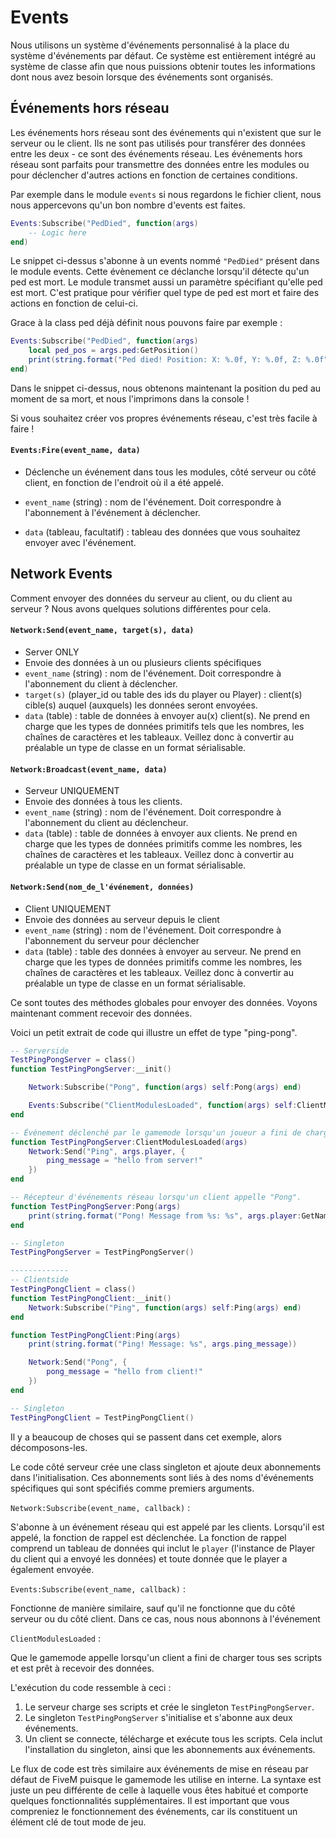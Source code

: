 # Events

Nous utilisons un système d'événements personnalisé à la place du système d'événements par défaut.
Ce système est entièrement intégré au système de classe afin que nous puissions obtenir toutes les informations dont nous avez besoin lorsque des événements sont organisés.


## Événements hors réseau

Les événements hors réseau sont des événements qui n'existent que sur le serveur ou le client. Ils ne sont pas utilisés pour transférer des données entre les deux - ce sont des événements réseau.
Les événements hors réseau sont parfaits pour transmettre des données entre les modules ou pour déclencher d'autres actions en fonction de certaines conditions.

Par exemple dans le module `events` si nous regardons le fichier client, nous nous appercevons qu'un bon nombre d'events est faites.

```lua
Events:Subscribe("PedDied", function(args)
	-- Logic here
end)
```

Le snippet ci-dessus s'abonne à un events nommé `"PedDied"` présent dans le module events.
Cette évènement ce déclanche lorsqu'il détecte qu'un ped est mort. Le module transmet aussi un paramètre spécifiant qu'elle ped est mort.
C'est pratique pour vérifier quel type de ped est mort et faire des actions en fonction de celui-ci.

Grace à la class ped déjà définit nous pouvons faire par exemple : 

```lua
Events:Subscribe("PedDied", function(args)
	local ped_pos = args.ped:GetPosition()
	print(string.format("Ped died! Position: X: %.0f, Y: %.0f, Z: %.0f", ped_pos.x, ped_pos.y, ped_pos.z))
end)
```

Dans le snippet ci-dessus, nous obtenons maintenant la position du ped au moment de sa mort, et nous l'imprimons dans la console !

Si vous souhaitez créer vos propres événements réseau, c'est très facile à faire !

#### `Events:Fire(event_name, data)`

- Déclenche un événement dans tous les modules, côté serveur ou côté client, en fonction de l'endroit où il a été appelé.

- `event_name` (string) : nom de l'événement. Doit correspondre à l'abonnement à l'événement à déclencher.

- `data` (tableau, facultatif) : tableau des données que vous souhaitez envoyer avec l'événement.

## Network Events

Comment envoyer des données du serveur au client, ou du client au serveur ?
Nous avons quelques solutions différentes pour cela.


#### `Network:Send(event_name, target(s), data)`
- Server ONLY
- Envoie des données à un ou plusieurs clients spécifiques
- `event_name` (string) : nom de l'événement. Doit correspondre à l'abonnement du client à déclencher.
- `target(s)` (player_id ou table des ids du player ou Player) : client(s) cible(s) auquel (auxquels) les données seront envoyées.
- `data` (table) : table de données à envoyer au(x) client(s). Ne prend en charge que les types de données primitifs tels que les nombres, les chaînes de caractères et les tableaux. Veillez donc à convertir au préalable un type de classe en un format sérialisable.

#### `Network:Broadcast(event_name, data)`
- Serveur UNIQUEMENT
- Envoie des données à tous les clients.
- `event_name` (string) : nom de l'événement. Doit correspondre à l'abonnement du client au déclencheur.
- `data` (table) : table de données à envoyer aux clients. Ne prend en charge que les types de données primitifs comme les nombres, les chaînes de caractères et les tableaux. Veillez donc à convertir au préalable un type de classe en un format sérialisable.

#### `Network:Send(nom_de_l'événement, données)`
- Client UNIQUEMENT
- Envoie des données au serveur depuis le client
- `event_name` (string) : nom de l'événement. Doit correspondre à l'abonnement du serveur pour déclencher
- `data` (table) : table des données à envoyer au serveur. Ne prend en charge que les types de données primitifs comme les nombres, les chaînes de caractères et les tableaux. Veillez donc à convertir au préalable un type de classe en un format sérialisable.

Ce sont toutes des méthodes globales pour envoyer des données. Voyons maintenant comment recevoir des données.

Voici un petit extrait de code qui illustre un effet de type "ping-pong".

```lua
-- Serverside
TestPingPongServer = class()
function TestPingPongServer:__init()

	Network:Subscribe("Pong", function(args) self:Pong(args) end)

	Events:Subscribe("ClientModulesLoaded", function(args) self:ClientModulesLoaded(args) end)
end

-- Événement déclenché par le gamemode lorsqu'un joueur a fini de charger tous ses scripts après s'être connecté.
function TestPingPongServer:ClientModulesLoaded(args)
	Network:Send("Ping", args.player, {
		ping_message = "hello from server!"
	})
end

-- Récepteur d'événements réseau lorsqu'un client appelle "Pong".
function TestPingPongServer:Pong(args)
	print(string.format("Pong! Message from %s: %s", args.player:GetName(), args.pong_message))
end

-- Singleton
TestPingPongServer = TestPingPongServer()

-------------
-- Clientside
TestPingPongClient = class()
function TestPingPongClient:__init()
	Network:Subscribe("Ping", function(args) self:Ping(args) end)
end

function TestPingPongClient:Ping(args)
	print(string.format("Ping! Message: %s", args.ping_message))

	Network:Send("Pong", {
		pong_message = "hello from client!"
	})
end

-- Singleton
TestPingPongClient = TestPingPongClient()
```

Il y a beaucoup de choses qui se passent dans cet exemple, alors décomposons-les.

Le code côté serveur crée une class singleton et ajoute deux abonnements dans l'initialisation.
Ces abonnements sont liés à des noms d'événements spécifiques qui sont spécifiés comme premiers arguments. 

`Network:Subscribe(event_name, callback)` : 

S'abonne à un événement réseau qui est appelé par les clients.
Lorsqu'il est appelé, la fonction de rappel est déclenchée. La fonction de rappel comprend un tableau de données qui inclut le `player` (l'instance de Player du client qui a envoyé les données) et toute donnée que le player a également envoyée.

`Events:Subscribe(event_name, callback)` : 

Fonctionne de manière similaire, sauf qu'il ne fonctionne que du côté serveur ou du côté client. Dans ce cas, nous nous abonnons à l'événement 

`ClientModulesLoaded` : 

Que le gamemode appelle lorsqu'un client a fini de charger tous ses scripts et est prêt à recevoir des données.

L'exécution du code ressemble à ceci :
1. Le serveur charge ses scripts et crée le singleton `TestPingPongServer`.
2. Le singleton `TestPingPongServer` s'initialise et s'abonne aux deux événements.
3. Un client se connecte, télécharge et exécute tous les scripts. Cela inclut l'installation du singleton, ainsi que les abonnements aux événements.

Le flux de code est très similaire aux événements de mise en réseau par défaut de FiveM puisque le gamemode les utilise en interne. La syntaxe est juste un peu différente de celle à laquelle vous êtes habitué et comporte quelques fonctionnalités supplémentaires. Il est important que vous compreniez le fonctionnement des événements, car ils constituent un élément clé de tout mode de jeu.
